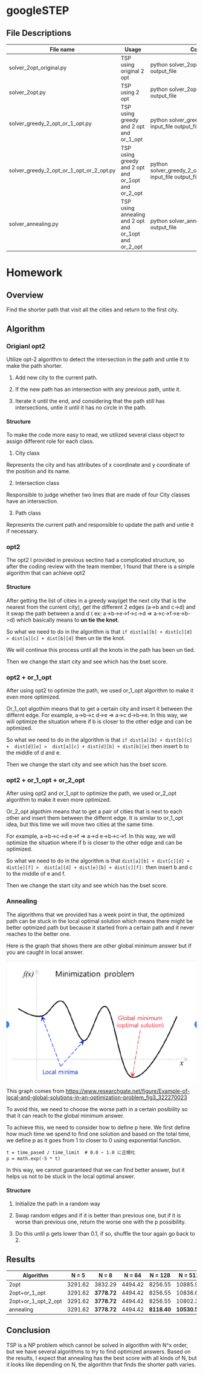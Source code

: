 # googleSTEP

## File Descriptions

| File name             | Usage                                            | Command |
|-----------------------|--------------------------------------------------|---------|
| solver_2opt_original.py            | TSP using original 2 opt                        |python solver_2opt_original.py input_file output_file|
| solver_2opt.py                     | TSP using 2 opt                                 |python solver_2opt.py input_file output_file|
| solver_greedy_2_opt_or_1_opt.py    | TSP using greedy and 2 opt and or_1_opt         |python solver_greedy_2_opt_or_1_opt.py input_file output_file|
| solver_greedy_2_opt_or_1_opt_or_2_opt.py | TSP using greedy and 2 opt and or_1opt and or_2_opt                             |python solver_greedy_2_opt_or_1_opt_or_2_opt.py input_file output_file|
| solver_annealing.py               | TSP using annealing and 2 opt and or_1opt and or_2_opt                             |python solver_annealing.py input_file output_file|


# Homework
## Overview
Find the shorter path that visit all the cities and return to the first city.

## Algorithm
### Origianl opt2
Utilize opt-2 algorithm to detect the intersection in the path and untie it to make the path shorter.

1. Add new city to the current path.

2. If the new path has an intersection with any previous path, untie it.

3. Iterate it until the end, and considering that the path still has intersections, untie it until it has no circle in the path.

#### Structure
To make the code more easy to read, we utilized several class object to assign different role for each class.

1. City class

Represents the city and has attributes of x coordinate and y coordinate of the position and its name.

2. Intersection class

Responsible to judge whether two lines that are made of four City classes have an intersection.

3. Path class

Represents the current path and responsible to update the path and untie it if necessary.

### opt2
The opt2 I provided in previous sectino had a complicated structure, so after the coding review with the team member, I found that there is a simple algorithm that can achieve opt2

#### Structure
After getting the list of cities in a greedy way(get the next city that is the nearest from the current city), get the different 2 edges (a->b and c->d) and it swap the path between a and d
( ex: a->b->e->f->c->d => a->c->f->e->b->d) which basically means to **un tie the knot**.

So what we need to do in the algorithm is that `if dist[a][b] + dist[c][d] > dist[a][c] + dist[b][d]`
then un tie the knot.

We will continue this process until all the knots in the path has been un tied.

Then we change the start city and see which has the bset score.

### opt2 + or_1_opt
After using opt2 to optimize the path, we used or_1_opt algorithm to make it even more optimized.

Or_1_opt algothim means that to get a certain city and insert it between the differnt edge.
For example, a->b->c d->e => a->c d->b->e. In this way, we will optimize the situation where if b is closer to the other edge and can be optimized.

So what we need to do in the algorithm is that `if dist[a][b] + dist[b][c] +  dist[d][e] >  dist[a][c] + dist[d][b] + dist[b][e]`
then insert b to the middle of d and e.

Then we change the start city and see which has the bset score.

### opt2 + or_1_opt + or_2_opt
After using opt2 and or_1_opt to optimize the path, we used or_2_opt algorithm to make it even more optimized.

Or_2_opt algothim means that to get a pair of cities that is next to each other and insert them between the differnt edge. It is similar to or_1_opt idea, but this time we will move two cities at the same time.

For example, a->b->c->d e->f => a->d e->b->c->f. In this way, we will optimize the situation where if b is closer to the other edge and can be optimized.

So what we need to do in the algorithm is that `dist[a][b] + dist[c][d] + dist[e][f] >  dist[a][d] + dist[e][b] + dist[c][f]:`
then insert b and c to the middle of e and f.

Then we change the start city and see which has the bset score.

### Annealing
The algorithms that we provided has a week point in that, the optimized path can be stuck in the local optimal solution which means there might be better optmized path but because it started from a certain path and it never reaches to the better one.

Here is the graph that shows there are other global minimum answer but if you are caught in local answer.

![Local optimal solution](./local_optimal_solution.png)

This graph comes from https://www.researchgate.net/figure/Example-of-local-and-global-solutions-in-an-optimization-problem_fig3_322270023

To avoid this, we need to choose the worse path in a certain posibility so that it can reach to the global minimum answer.

To achieve this, we need to consider how to define p here. We first define how much time we spend to find one solution and based on the total time, we define p as it goes from 1 to closer to 0 using exponential function.

```
t = time_pased / time_limit  # 0.0 ~ 1.0 に正規化
p = math.exp(-5 * t)
```

In this way, we cannot guaranteed that we can find better answer, but it helps us not to be stuck in the local optimal answer.

#### Structure
1. Initialize the path in a random way

2. Swap random edges and if it is better than previous one, but if it is worse than previous one, return the worse one with the p possibility.

3. Do this until p gets lower than 0.1, if so, shuffle the tour again go back to 2.


## Results
| Algorithm         | N = 5 | N = 8     | N = 64 | N = 128   | N = 512    | N = 2048   | N = 8192|
|-------------------|-------|-------    |--------|---------  |---------   |----------  |---------|
2opt                |3291.62|3832.29    |4494.42 |8256.55    |10885.95    |20932.86    |41437.85|
2opt+or_1_opt       |3291.62|**3778.72**|4494.42 |8256.55    |10836.61    |**20822.26**|         |
2opt+or_1_opt_2_opt |3291.62|**3778.72**|4494.42 |8256.55    |10802.37    |**20822.26**|41587.35 |
annealing           |3291.62|**3778.72**|4494.42 |**8118.40**|**10530.55**|21102.054   |42773.13 |

## Conclusion
TSP is a NP problem which cannot be solved in algorithm with N^x order, but we have several algorithms to try to find optimized answers. Based on the results, I expect that annealing has the best score with all kinds of N, but it looks like depending on N, the algorithm that finds the shorter path varies.